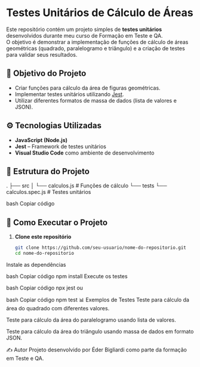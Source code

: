 # Testes Unitários de Cálculo de Áreas

Este repositório contém um projeto simples de **testes unitários** desenvolvidos durante meu curso de Formação em Teste e QA.  
O objetivo é demonstrar a implementação de funções de cálculo de áreas geométricas (quadrado, paralelogramo e triângulo) e a criação de testes para validar seus resultados.

## 📝 Objetivo do Projeto
- Criar funções para cálculo da área de figuras geométricas.
- Implementar testes unitários utilizando [Jest](https://jestjs.io/).
- Utilizar diferentes formatos de massa de dados (lista de valores e JSON).

## ⚙️ Tecnologias Utilizadas
- **JavaScript (Node.js)**
- **Jest** – Framework de testes unitários
- **Visual Studio Code** como ambiente de desenvolvimento

## 📂 Estrutura do Projeto
.
├── src
│ └── calculos.js # Funções de cálculo
└── tests
└── calculos.spec.js # Testes unitários

bash
Copiar código

## 🚀 Como Executar o Projeto

1. **Clone este repositório**
   ```bash
   git clone https://github.com/seu-usuario/nome-do-repositorio.git
   cd nome-do-repositorio
Instale as dependências

bash
Copiar código
npm install
Execute os testes

bash
Copiar código
npx jest
ou

bash
Copiar código
npm test
📊 Exemplos de Testes
Teste para cálculo da área do quadrado com diferentes valores.

Teste para cálculo da área do paralelogramo usando lista de valores.

Teste para cálculo da área do triângulo usando massa de dados em formato JSON.

✍️ Autor
Projeto desenvolvido por Éder Bigliardi como parte da formação em Teste e QA.
